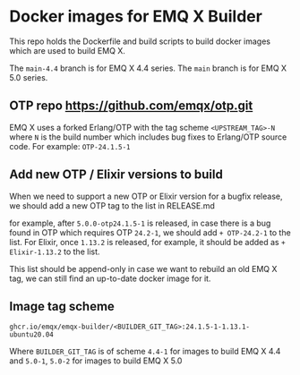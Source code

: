# Docker images for EMQ X Builder

This repo holds the Dockerfile and build scripts to build
docker images which are used to build EMQ X.

The `main-4.4` branch is for EMQ X 4.4 series.
The `main` branch is for EMQ X 5.0 series.

## OTP repo https://github.com/emqx/otp.git

EMQ X uses a forked Erlang/OTP with the tag scheme `<UPSTREAM_TAG>-N`
where `N` is the build number which includes bug fixes to Erlang/OTP source code.
For example: `OTP-24.1.5-1`

## Add new OTP / Elixir versions to build

When we need to support a new OTP or Elixir version for a bugfix
release, we should add a new OTP tag to the list in RELEASE.md

for example, after `5.0.0-otp24.1.5-1` is released, in case there is a
bug found in OTP which requires OTP `24.2-1`, we should add `+
OTP-24.2-1` to the list.  For Elixir, once `1.13.2` is released, for
example, it should be added as `+ Elixir-1.13.2` to the list.

This list should be append-only in case we want to rebuild an old EMQ X tag,
we can still find an up-to-date docker image for it.

## Image tag scheme

```
ghcr.io/emqx/emqx-builder/<BUILDER_GIT_TAG>:24.1.5-1-1.13.1-ubuntu20.04
```

Where `BUILDER_GIT_TAG` is of scheme `4.4-1` for images to build EMQ X 4.4
and `5.0-1`, `5.0-2` for images to build EMQ X 5.0
